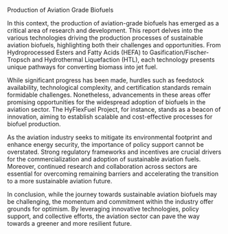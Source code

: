Production of Aviation Grade Biofuels

In this context, the production of aviation-grade biofuels has emerged as a critical area of research and development. This report delves into the various technologies driving the production processes of sustainable aviation biofuels, highlighting both their challenges and opportunities. From Hydroprocessed Esters and Fatty Acids (HEFA) to Gasification/Fischer-Tropsch and Hydrothermal Liquefaction (HTL), each technology presents unique pathways for converting biomass into jet fuel.

While significant progress has been made, hurdles such as feedstock availability, technological complexity, and certification standards remain formidable challenges. Nonetheless, advancements in these areas offer promising opportunities for the widespread adoption of biofuels in the aviation sector. The HyFlexFuel Project, for instance, stands as a beacon of innovation, aiming to establish scalable and cost-effective processes for biofuel production.

As the aviation industry seeks to mitigate its environmental footprint and enhance energy security, the importance of policy support cannot be overstated. Strong regulatory frameworks and incentives are crucial drivers for the commercialization and adoption of sustainable aviation fuels. Moreover, continued research and collaboration across sectors are essential for overcoming remaining barriers and accelerating the transition to a more sustainable aviation future.

In conclusion, while the journey towards sustainable aviation biofuels may be challenging, the momentum and commitment within the industry offer grounds for optimism. By leveraging innovative technologies, policy support, and collective efforts, the aviation sector can pave the way towards a greener and more resilient future.
